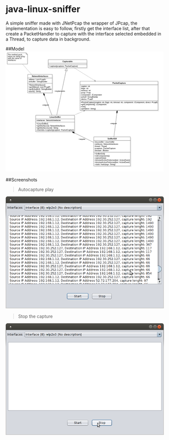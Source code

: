 # java-linux-sniffer
A simple sniffer made with JNetPcap the wrapper of JPcap, the implementation is easy to follow, firstly get the interface list, after that create a PacketHandler to capture with the interface selected embedded in a Thread, 
to capture data in background.

##Model
![alt text][model]

##Screenshots
> Autocapture play

![alt text][play]

>Stop the capture

![alt text][stop]

[model]: https://raw.githubusercontent.com/captaincode0/java-linux-sniffer/master/model.png
[play]: https://raw.githubusercontent.com/captaincode0/java-linux-sniffer/master/start.png
[stop]: https://raw.githubusercontent.com/captaincode0/java-linux-sniffer/master/stop.png